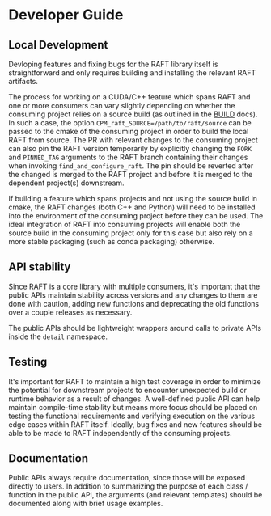 # Developer Guide

## Local Development

Devloping features and fixing bugs for the RAFT library itself is straightforward and only requires building and installing the relevant RAFT artifacts. 

The process for working on a CUDA/C++ feature which spans RAFT and one or more consumers can vary slightly depending on whether the consuming project relies on a source build (as outlined in the [BUILD](BUILD.md#install_header_only_cpp) docs). In such a case, the option `CPM_raft_SOURCE=/path/to/raft/source` can be passed to the cmake of the consuming project in order to build the local RAFT from source. The PR with relevant changes to the consuming project can also pin the RAFT version temporarily by explicitly changing the `FORK` and `PINNED_TAG` arguments to the RAFT branch containing their changes when invoking `find_and_configure_raft`.  The pin should be reverted after the changed is merged to the RAFT project and before it is merged to the dependent project(s) downstream. 

If building a feature which spans projects and not using the source build in cmake, the RAFT changes (both C++ and Python) will need to be installed into the environment of the consuming project before they can be used. The ideal integration of RAFT into consuming projects will enable both the source build in the consuming project only for this case but also rely on a more stable packaging (such as conda packaging) otherwise. 

## API stability

Since RAFT is a core library with multiple consumers, it's important that the public APIs maintain stability across versions and any changes to them are done with caution, adding new functions and deprecating the old functions over a couple releases as necessary.

The public APIs should be lightweight wrappers around calls to private APIs inside the `detail` namespace. 

## Testing

It's important for RAFT to maintain a high test coverage in order to minimize the potential for downstream projects to encounter unexpected build or runtime behavior as a result of changes. A well-defined public API can help maintain compile-time stability but means more focus should be placed on testing the functional requirements and verifying execution on the various edge cases within RAFT itself. Ideally, bug fixes and new features should be able to be made to RAFT independently of the consuming projects.


## Documentation

Public APIs always require documentation, since those will be exposed directly to users. In addition to summarizing the purpose of each class / function in the public API, the arguments (and relevant templates) should be documented along with brief usage examples.
